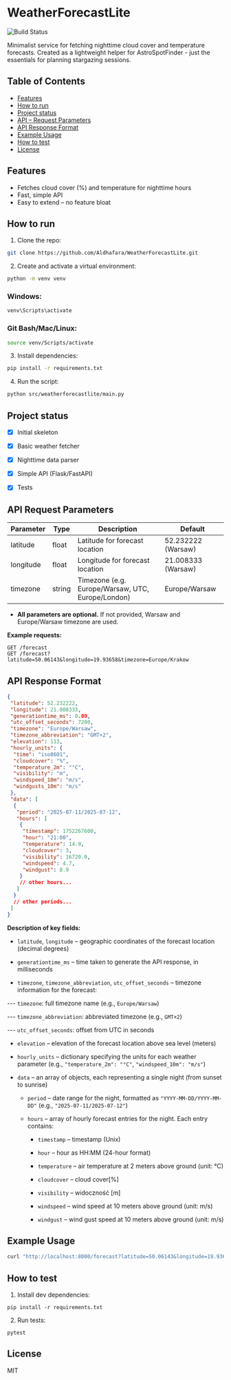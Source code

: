 # WeatherForecastLite

![Build Status](https://github.com/Aldhafara/WeatherForecastLite/actions/workflows/python-tests.yml/badge.svg)

Minimalist service for fetching nighttime cloud cover and temperature forecasts. Created as a lightweight helper for
AstroSpotFinder - just the essentials for planning stargazing sessions.

## Table of Contents

- [Features](#features)
- [How to run](#how-to-run)
- [Project status](#project-status)
- [API – Request Parameters](#api-request-parameters)
- [API Response Format](#api-response-format)
- [Example Usage](#example-usage)
- [How to test](#how-to-test)
- [License](#license)

## Features

- Fetches cloud cover (%) and temperature for nighttime hours
- Fast, simple API
- Easy to extend – no feature bloat

## How to run

1. Clone the repo:

```bash
git clone https://github.com/Aldhafara/WeatherForecastLite.git
```

2. Create and activate a virtual environment:

```bash
python -m venv venv
```

### Windows:

```powershell
venv\Scripts\activate
```

### Git Bash/Mac/Linux:

```bash
source venv/Scripts/activate
```

3. Install dependencies:

```bash
pip install -r requirements.txt
```

4. Run the script:

```bash
python src/weatherforecastlite/main.py
```

## Project status

- [x] Initial skeleton

- [x] Basic weather fetcher

- [x] Nighttime data parser

- [x] Simple API (Flask/FastAPI)

- [x] Tests

## API Request Parameters

| Parameter | Type  | Description                    | Default      |
|-----------|--------|---------------------------------------------------|--------------------|
| latitude | float | Latitude for forecast location          | 52.232222 (Warsaw) |
| longitude | float | Longitude for forecast location          | 21.008333 (Warsaw) |
| timezone | string | Timezone (e.g. Europe/Warsaw, UTC, Europe/London) | Europe/Warsaw   |

- **All parameters are optional.** If not provided, Warsaw and Europe/Warsaw timezone are used.

**Example requests:**

```
GET /forecast
GET /forecast?latitude=50.06143&longitude=19.93658&timezone=Europe/Krakow
```

## API Response Format

```json
{
 "latitude": 52.232222,
 "longitude": 21.008333,
 "generationtime_ms": 0.09,
 "utc_offset_seconds": 7200,
 "timezone": "Europe/Warsaw",
 "timezone_abbreviation": "GMT+2",
 "elevation": 113,
 "hourly_units": {
  "time": "iso8601",
  "cloudcover": "%",
  "temperature_2m": "°C",
  "visibility": "m",
  "windspeed_10m": "m/s",
  "windgusts_10m": "m/s"
 },
 "data": [
  {
   "period": "2025-07-11/2025-07-12",
   "hours": [
    {
     "timestamp": 1752267600,
     "hour": "21:00",
     "temperature": 14.9,
     "cloudcover": 3,
     "visibility": 16720.0,
     "windspeed": 4.7,
     "windgust": 8.9
    }
    // other hours...
   ]
  }
  // other periods...
 ]
}
```

**Description of key fields:**

- `latitude`, `longitude` – geographic coordinates of the forecast location (decimal degrees)

- `generationtime_ms` – time taken to generate the API response, in milliseconds

- `timezone`, `timezone_abbreviation`, `utc_offset_seconds` – timezone information for the forecast:

---  `timezone`: full timezone name (e.g., `Europe/Warsaw`)

---  `timezone_abbreviation`: abbreviated timezone (e.g., `GMT+2`)

---  `utc_offset_seconds`: offset from UTC in seconds

- `elevation` – elevation of the forecast location above sea level (meters)

- `hourly_units` – dictionary specifying the units for each weather parameter (e.g., `"temperature_2m": "°C"`,
 `"windspeed_10m": "m/s"`)

- `data` – an array of objects, each representing a single night (from sunset to sunrise)

  - `period` – date range for the night, formatted as `"YYYY-MM-DD/YYYY-MM-DD"` (e.g., `"2025-07-11/2025-07-12"`)

  - `hours` – array of hourly forecast entries for the night. Each entry contains:

    - `timestamp` – timestamp (Unix)

    - `hour` – hour as HH:MM (24-hour format)

    - `temperature` – air temperature at 2 meters above ground (unit: °C)

    - `cloudcover` – cloud cover[%]

    - `visibility` – widoczność [m]

    - `windspeed` – wind speed at 10 meters above ground (unit: m/s)

    - `windgust` – wind gust speed at 10 meters above ground (unit: m/s)

## Example Usage

```bash
curl "http://localhost:8000/forecast?latitude=50.06143&longitude=19.93658&timezone=Europe/Krakow"
```

## How to test

1. Install dev dependencies:

```
pip install -r requirements.txt
```

2. Run tests:

```
pytest
```

## License

MIT